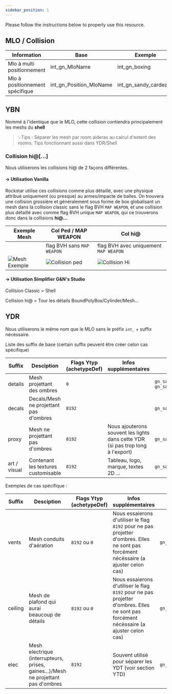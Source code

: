 ```yaml
---
sidebar_position: 1
---
```


Please follow the instructions below to properly use this resource.

## MLO / Collision

| Information                     | Base                    | Exemple                |
| --------------------------------| ------------------------| -----------------------|
| Mlo à multi positionnement      | int_gn_MloName          | int_gn_boxing          |
| Mlo à positionnement spécifique | int_gn_Position_MloName | int_gn_sandy_cardealer |

## YBN

Nommé à l'identique que le MLO, cette collision contiendra principalement les meshs du **shell**

>💡Tips : Séparer les mesh par room aideras au calcul d'extent des rooms. Tips fonctionnant aussi dans YDR/Shell

### Collision hi@[...]

Nous utiliserons les collisions hi@ de 2 façons différentes.

#### -> Utilisation Vanilla
Rockstar utilise ces collisions comme plus détaillé, avec une physique attribué uniquement (ou presque) au armes/impacte de balles.
On trouvera une collision grossière et généralement sous forme de box globalisant un mesh dans la collision classic sans le flag BVH `MAP WEAPON`, et une collision plus détaillé avec comme flag BVH unique `MAP WEAPON`, qui ce trouverons donc dans la collisions **hi@...**

| Exemple Mesh | Col Ped / MAP WEAPON | Col hi@ |
| -- | -- | -- |
| | flag BVH sans `MAP WEAPON`| flag BVH avec uniquement `MAP WEAPON` |
| <img src="/img/ex_col_table_mesh.webp" alt="Mesh Exemple" /> | <img src="/img/ex_col_table_polybox_base.webp" alt="Collision ped" /> | <img src="/img/ex_col_table_polybox_hi.webp" alt="Collision Hi" /> |

#### -> Utilisation Simplifier G&N's Studio
Collision Classic = Shell

Collision hi@ = Tour les détails BoundPolyBox/Cylinder/Mesh...

## YDR

Nous utiliserons le même nom que le MLO sans le préfix `int_` + suffix nécèssaire.

Liste des suffix de base (certain suffix peuvent être créer celon cas spécifique)

| Suffix      | Desciption                             | Flags Ytyp (achetypeDef)| Infos supplémentaires | Exemple |
| ----------- | -------------------------------------- | ----------------------- |---------------------- | ------- |
|details      | Mesh projettant des ombres             | `0`                     | | `gn_sandy_cardealer_details` `gn_sandy_cardealer_details2` |
|decals       | Decals/Mesh ne projettant pas d'ombres | `8192`                  | | `gn_sandy_cardealer_decals` |
|proxy        | Mesh ne projettant pas d'ombres        | `8192`                  | Nous ajouterons souvent les lights dans cette YDR (si pas trop long à l'export) | `gn_sandy_cardealer_proxy` |
|art / visual | Contenant les textures customisable    | `8192`                  | Tableau, logo, marque, textes 2D ... | `gn_sandy_cardealer_art` |

Exemples de cas spécifique :

| Suffix      | Desciption                             | Flags Ytyp (achetypeDef)| Infos supplémentaires | Exemple |
| ----------- | -------------------------------------- | ----------------------- |---------------------- | ------- |
|vents      | Mesh conduits d'aération            | `8192` ou `0` | Nous essaierons d'utiliser le flag `8192` pour ne pas projetter d'ombres. Elles ne sont pas forcément nécèssaire (a ajuster celon cas)  | `gn_sandy_cardealer_vents` |
|ceiling       | Mesh de plafond qui aurai beaucoup de détails | `8192` ou `0`                     | Nous essaierons d'utiliser le flag `8192` pour ne pas projetter d'ombres. Elles ne sont pas forcément nécèssaire (a ajuster celon cas)  | `gn_sandy_cardealer_ceiling` 
|elec       | Mesh electrique (interrupteurs, prises, gaines...)/Mesh ne projettant pas d'ombres | `8192` | Souvent utilisé pour séparer les YDT (voir section YTD)  | `gn_sandy_cardealer_elec` 